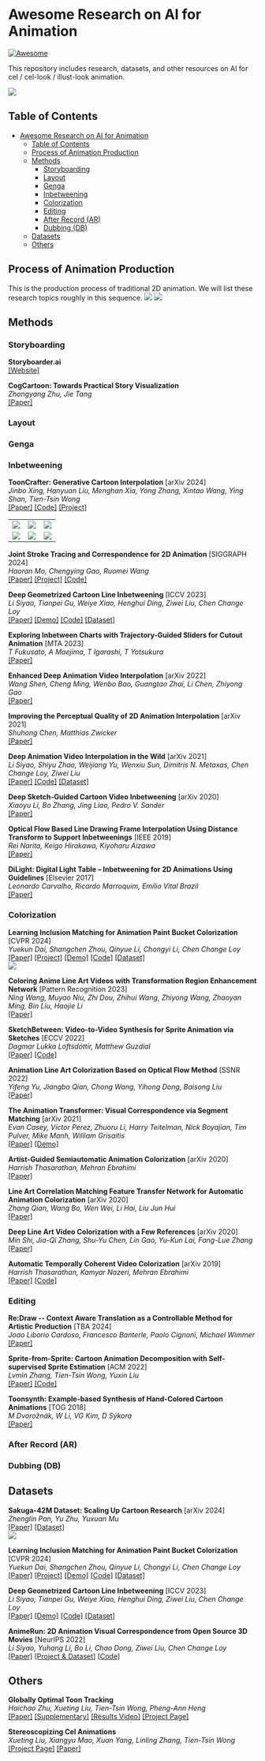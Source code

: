 # Awesome Research on AI for Animation

[![Awesome](https://cdn.rawgit.com/sindresorhus/awesome/d7305f38d29fed78fa85652e3a63e154dd8e8829/media/badge.svg)](https://github.com/sindresorhus/awesome)

This repository includes research, datasets, and other resources on AI for cel / cel-look / illust-look animation.

<img src="assets/teaser.png">

## Table of Contents
- [Awesome Research on AI for Animation](#awesome-research-on-ai-for-animation)
  - [Table of Contents](#table-of-contents)
  - [Process of Animation Production](#process-of-animation-production)
  - [Methods](#methods)
    - [Storyboarding](#storyboarding)
    - [Layout](#layout)
    - [Genga](#genga)
    - [Inbetweening](#inbetweening)
    - [Colorization](#colorization)
    - [Editing](#editing)
    - [After Record (AR)](#after-record-ar)
    - [Dubbing (DB)](#dubbing-db)
  - [Datasets](#datasets)
  - [Others](#others)


## Process of Animation Production
This is the production process of traditional 2D animation. We will list these research topics roughly in this sequence.
<img src="assets/pipeline.png">
<img src="assets/production.png">

## Methods

### Storyboarding

**Storyboarder.ai**\
[[Website]](https://www.storyboarder.ai/)

**CogCartoon: Towards Practical Story Visualization**\
*Zhongyang Zhu, Jie Tang*\
[[Paper]](https://arxiv.org/abs/2312.10718)

### Layout

### Genga


### Inbetweening

**ToonCrafter: Generative Cartoon Interpolation** [arXiv 2024]\
*Jinbo Xing, Hanyuan Liu, Menghan Xia, Yong Zhang, Xintao Wang, Ying Shan, Tien-Tsin Wong*\
[[Paper]](https://arxiv.org/abs/2405.17933)
[[Code]](https://github.com/ToonCrafter/ToonCrafter)
[[Project]](https://doubiiu.github.io/projects/ToonCrafter/)
<table>
    <tr>
        <td><img src="assets/72109_125.mp4_00-00.png"></td>
        <td><img src="assets/72109_125.mp4_00-01.png"></td>
        <td><img src="assets/00.gif"></td>
    </tr>
    <tr>
        <td><img src="assets/04.gif"></td>
        <td><img src="assets/frame0001_05.png"></td>
        <td><img src="assets/05.gif"></td>
    </tr>
</table>



**Joint Stroke Tracing and Correspondence for 2D Animation** [SIGGRAPH 2024]\
*Haoran Mo, Chengying Gao, Ruomei Wang*\
[[Paper]](https://dl.acm.org/doi/10.1145/3649890)
[[Project]](https://markmohr.github.io/JoSTC/)
[[Code]](https://github.com/MarkMoHR/JoSTC)

**Deep Geometrized Cartoon Line Inbetweening** [ICCV 2023]\
*Li Siyao, Tianpei Gu, Weiye Xiao, Henghui Ding, Ziwei Liu, Chen Change Loy*\
[[Paper]](https://openaccess.thecvf.com/content/ICCV2023/papers/Siyao_Deep_Geometrized_Cartoon_Line_Inbetweening_ICCV_2023_paper.pdf)
[[Demo]](https://www.youtube.com/watch?v=iUF-LsqFKpI&feature=youtu.be)
[[Code]](https://github.com/lisiyao21/AnimeInbet)
[[Dataset]](https://drive.google.com/file/d/1SNRGajIECxNwRp6ZJ0IlY7AEl2mRm2DR/view)

**Exploring Inbetween Charts with Trajectory-Guided Sliders for Cutout Animation** [MTA 2023]\
*T Fukusato, A Maejima, T Igarashi, T Yotsukura*\
[[Paper]](https://link.springer.com/article/10.1007/s11042-023-17354-x)

**Enhanced Deep Animation Video Interpolation** [arXiv 2022]\
*Wang Shen, Cheng Ming, Wenbo Bao, Guangtao Zhai, Li Chen, Zhiyong Gao*\
[[Paper]](https://arxiv.org/abs/2206.12657)

**Improving the Perceptual Quality of 2D Animation Interpolation** [arXiv 2021]\
*Shuhong Chen, Matthias Zwicker*\
[[Paper]](https://arxiv.org/abs/2111.12792)

**Deep Animation Video Interpolation in the Wild** [arXiv 2021]\
*Li Siyao, Shiyu Zhao, Weijiang Yu, Wenxiu Sun, Dimitris N. Metaxas, Chen Change Loy, Ziwei Liu*\
[[Paper]](https://arxiv.org/abs/2104.02495)
[[Code]](https://github.com/lisiyao21/AnimeInterp/)
[[Dataset]](https://github.com/lisiyao21/AnimeInterp/)

**Deep Sketch-Guided Cartoon Video Inbetweening** [arXiv 2020]\
*Xiaoyu Li, Bo Zhang, Jing Liao, Pedro V. Sander*\
[[Paper]](https://arxiv.org/abs/2008.04149)

**Optical Flow Based Line Drawing Frame Interpolation Using Distance Transform to Support Inbetweenings** [IEEE 2019]\
*Rei Narita, Keigo Hirakawa, Kiyoharu Aizawa*\
[[Paper]](https://ieeexplore.ieee.org/document/8803506)

**DiLight: Digital Light Table – Inbetweening for 2D Animations Using Guidelines** [Elsevier 2017]\
*Leonardo Carvalho, Ricardo Marroquim, Emilio Vital Brazil*\
[[Paper]](https://www.sciencedirect.com/science/article/abs/pii/S0097849317300390)

### Colorization
**Learning Inclusion Matching for Animation Paint Bucket Colorization** [CVPR 2024]\
*Yuekun Dai, Shangchen Zhou, Qinyue Li, Chongyi Li, Chen Change Loy*\
[[Paper]](https://arxiv.org/abs/2403.18342)
[[Project]](https://ykdai.github.io/projects/InclusionMatching)
[[Demo]](https://www.youtube.com/watch?v=nNnPUItGvSo&ab_channel=YuekunDai)
[[Code]](https://github.com/ykdai/BasicPBC)
[[Dataset]](https://github.com/ykdai/BasicPBC/tree/main/dataset)\
<img src="assets/paintbucket-charactor.png">

**Coloring Anime Line Art Videos with Transformation Region Enhancement Network** [Pattern Recognition 2023]\
*Ning Wang, Muyao Niu, Zhi Dou, Zhihui Wang, Zhiyong Wang, Zhaoyan Ming, Bin Liu, Haojie Li*\
[[Paper]](https://www.sciencedirect.com/science/article/abs/pii/S0031320323002625)

**SketchBetween: Video-to-Video Synthesis for Sprite Animation via Sketches** [ECCV 2022]\
*Dagmar Lukka Loftsdóttir, Matthew Guzdial*\
[[Paper]](https://arxiv.org/abs/2209.00185)
[[Code]](https://github.com/ribombee/SketchBetween)

**Animation Line Art Colorization Based on Optical Flow Method** [SSNR 2022]\
*Yifeng Yu, Jiangbo Qian, Chong Wang, Yihong Dong, Baisong Liu*\
[[Paper]](https://papers.ssrn.com/sol3/papers.cfm?abstract_id=4202289)

**The Animation Transformer: Visual Correspondence via Segment Matching** [arXiv 2021]\
*Evan Casey, Víctor Pérez, Zhuoru Li, Harry Teitelman, Nick Boyajian, Tim Pulver, Mike Manh, William Grisaitis*\
[[Paper]](https://arxiv.org/abs/2109.02614)
[[Demo]](https://cadmium.app/)

**Artist-Guided Semiautomatic Animation Colorization** [arXiv 2020]\
*Harrish Thasarathan, Mehran Ebrahimi*\
[[Paper]](https://arxiv.org/abs/2006.13717)

**Line Art Correlation Matching Feature Transfer Network for Automatic Animation Colorization** [arXiv 2020]\
*Zhang Qian, Wang Bo, Wen Wei, Li Hai, Liu Jun Hui*\
[[Paper]](https://arxiv.org/abs/2004.06718)

**Deep Line Art Video Colorization with a Few References** [arXiv 2020]\
*Min Shi, Jia-Qi Zhang, Shu-Yu Chen, Lin Gao, Yu-Kun Lai, Fang-Lue Zhang*\
[[Paper]](https://arxiv.org/abs/2003.10685)

**Automatic Temporally Coherent Video Colorization** [arXiv 2019]\
*Harrish Thasarathan, Kamyar Nazeri, Mehran Ebrahimi*\
[[Paper]](https://arxiv.org/abs/1904.09527)
[[Code]](https://github.com/Harry-Thasarathan/TCVC)


### Editing

**Re:Draw -- Context Aware Translation as a Controllable Method for Artistic Production** [TBA 2024]\
*Joao Liborio Cardoso, Francesco Banterle, Paolo Cignoni, Michael Wimmer*\
[[Paper]](https://arxiv.org/abs/2401.03499)

**Sprite-from-Sprite: Cartoon Animation Decomposition with Self-supervised Sprite Estimation** [ACM 2022]\
*Lvmin Zhang, Tien-Tsin Wong, Yuxin Liu*\
[[Paper]](https://dl.acm.org/doi/pdf/10.1145/3550454.3555439)
[[Code]](https://lllyasviel.github.io/GitPageToonDecompose/)

**Toonsynth: Example-based Synthesis of Hand-Colored Cartoon Animations** [TOG 2018]\
*M Dvorožnák, W Li, VG Kim, D Sýkora*\
[[Paper]](https://dl.acm.org/doi/abs/10.1145/3197517.3201326)

### After Record (AR)

### Dubbing (DB)


## Datasets
**Sakuga-42M Dataset: Scaling Up Cartoon Research** [arXiv 2024]\
*Zhenglin Pan, Yu Zhu, Yuxuan Mu*\
[[Paper]](https://drive.google.com/file/d/1aeJqsBw92ebELEpP-oFBo-kcUpBzHm_E/view)
[[Dataset]](https://huggingface.co/datasets/aidenpan/s_clips-v1.0)\
<img src="assets/sakuga.png">

**Learning Inclusion Matching for Animation Paint Bucket Colorization** [CVPR 2024]\
*Yuekun Dai, Shangchen Zhou, Qinyue Li, Chongyi Li, Chen Change Loy*\
[[Paper]](https://arxiv.org/abs/2403.18342)
[[Project]](https://ykdai.github.io/projects/InclusionMatching)
[[Demo]](https://www.youtube.com/watch?v=nNnPUItGvSo&ab_channel=YuekunDai)
[[Code]](https://github.com/ykdai/BasicPBC)
[[Dataset]](https://github.com/ykdai/BasicPBC/tree/main/dataset)

**Deep Geometrized Cartoon Line Inbetweening** [ICCV 2023]\
*Li Siyao, Tianpei Gu, Weiye Xiao, Henghui Ding, Ziwei Liu, Chen Change Loy*\
[[Paper]](https://openaccess.thecvf.com/content/ICCV2023/papers/Siyao_Deep_Geometrized_Cartoon_Line_Inbetweening_ICCV_2023_paper.pdf)
[[Demo]](https://www.youtube.com/watch?v=iUF-LsqFKpI&feature=youtu.be)
[[Code]](https://github.com/lisiyao21/AnimeInbet)
[[Dataset]](https://drive.google.com/file/d/1SNRGajIECxNwRp6ZJ0IlY7AEl2mRm2DR/view)

**AnimeRun: 2D Animation Visual Correspondence from Open Source 3D Movies** [NeurIPS 2022]\
*Li Siyao, Yuhang Li, Bo Li, Chao Dong, Ziwei Liu, Chen Change Loy*\
[[Paper]](https://arxiv.org/abs/2211.05709)
[[Project & Dataset]](https://lisiyao21.github.io/projects/AnimeRun)
[[Code]](https://github.com/lisiyao21/AnimeRun)


## Others

**Globally Optimal Toon Tracking**\
*Haichao Zhu, Xueting Liu, Tien-Tsin Wong, Pheng-Ann Heng*\
[[Paper]](https://ttwong12.github.io/papers/toontrack/toontrack.pdf)
[[Supplementary]](https://ttwong12.github.io/papers/toontrack/supp.pdf)
[[Results Video]](https://ttwong12.github.io/papers/toontrack/result.mp4)
[[Project Page]](https://ttwong12.github.io/papers/toontrack/toontrack.html)

**Stereoscopizing Cel Animations**\
*Xueting Liu, Xiangyu Mao, Xuan Yang, Linling Zhang, Tien-Tsin Wong*\
[[Project Page]](https://ttwong12.github.io/papers/3dcel/3dcel.html)
[[Paper]](https://ttwong12.github.io/papers/3dcel/3dcel.pdf)
